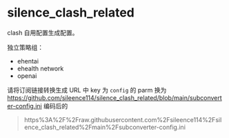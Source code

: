 # silence_clash_related
clash 自用配置生成配置。

独立策略组：
- ehentai
- ehealth network
- openai

请将订阅链接转换生成 URL 中 key 为 `config` 的 parm 换为 https://github.com/sileence114/silence_clash_related/blob/main/subconverter-config.ini 编码后的
> https%3A%2F%2Fraw.githubusercontent.com%2Fsileence114%2Fsilence_clash_related%2Fmain%2Fsubconverter-config.ini
